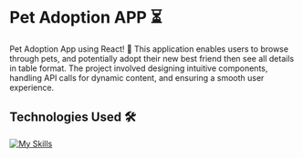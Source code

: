 # Pet Adoption APP ⏳

Pet Adoption App using React! 🐾 This application enables users to browse through pets, and potentially adopt their new best friend then see all details in table format. The project involved designing intuitive components, handling API calls for dynamic content, and ensuring a smooth user experience.

## Technologies Used 🛠️
[![My Skills](https://skillicons.dev/icons?i=react,vite,html,css,javascript&perline=6&theme=dark)](https://skillicons.dev)

